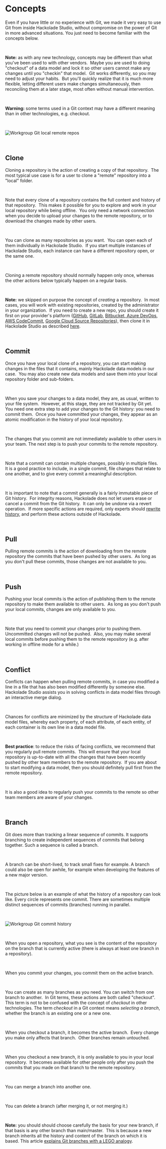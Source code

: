# Concepts

Even if you have little or no experience with Git, we made it very easy to use Git from inside Hackolade Studio, without compromise on the power of Git in more advanced situations. You just need to become familiar with the concepts below.

&nbsp;

**Note:** as with any new technology, concepts may be different than what you've been used to with other vendors.&nbsp; Maybe you are used to doing "checkout" of a data model and lock it so other users cannot make any changes until you "checkin" that model.&nbsp; Git works differently, so you may need to adjust your habits.&nbsp; But you'll quickly realize that it is much more flexible, letting different users make changes simultaneously, then reconciling them at a later stage, most often without manual intervention.&nbsp;

&nbsp;

**Warning:** some terms used in a Git context may have a different meaning than in other technologies, e.g. checkout.

&nbsp;

![Workgroup Git local remote repos](<lib/Workgroup%20Git%20local%20remote%20repos.png>)

&nbsp;

## Clone&nbsp;

Cloning a repository is the action of creating a copy of that repository.&nbsp; The most typical use case is for a user to clone a "remote" repository into a "local" folder.

&nbsp;

Note that every clone of a repository contains the full content and history of that repository.&nbsp; This makes it possible for you to explore and work in your local repository while being offline.&nbsp; You only need a network connection when you decide to upload your changes to the remote repository, or to download the changes made by other users.

&nbsp;

You can clone as many repositories as you want.&nbsp; You can open each of them individually in Hackolade Studio.&nbsp; If you start multiple instances of Hackolade Studio, each instance can have a different repository open, or the same one.

&nbsp;

Cloning a remote repository should normally happen only once, whereas the other actions below typically happen on a regular basis.&nbsp;

&nbsp;

**Note:** we skipped on purpose the concept of *creating* a repository.&nbsp; In most cases, you will work with existing repositories, created by the administrator in your organization.&nbsp; If you need to create a new repo, you should create it first on your provider's platform ([GitHub](<https://docs.github.com/en/repositories/creating-and-managing-repositories/creating-a-new-repository> "target=\"\_blank\""), [GitLab](<https://docs.gitlab.com/ee/user/project/working\_with\_projects.html#create-a-project> "target=\"\_blank\""), [Bitbucket](<https://support.atlassian.com/bitbucket-cloud/docs/create-a-git-repository/> "target=\"\_blank\""),[ Azure DevOps](<https://docs.microsoft.com/en-us/azure/devops/repos/git/create-new-repo?view=azure-devops> "target=\"\_blank\""), [AWS CodeCommit](<https://docs.aws.amazon.com/codecommit/latest/userguide/how-to-create-repository.html> "target=\"\_blank\""), [Google Cloud Source Repositories](<https://cloud.google.com/source-repositories/docs/create-code-repository> "target=\"\_blank\"")), then clone it in Hackolade Studio as described [here](<Clonearemoterepository.md>).

&nbsp;

## Commit

Once you have your local clone of a repository, you can start making changes in the files that it contains, mainly Hackolade data models in our case.&nbsp; You may also create new data models and save them into your local repository folder and sub-folders.

&nbsp;

When you save your changes to a data model, they are, as usual, written to your file system.&nbsp; However, at this stage, they are not tracked by Git yet.&nbsp; You need one extra step to add your changes to the Git history: you need to commit them.&nbsp; Once you have committed your changes, they appear as an atomic modification in the history of your local repository.

&nbsp;

The changes that you commit are not immediately available to other users in your team. The next step is to push your commits to the remote repository.

&nbsp;

Note that a commit can contain multiple changes, possibly in multiple files. It is a good practice to include, in a single commit, file changes that relate to one another, and to give every commit a meaningful description.

&nbsp;

It is important to note that a commit generally is a fairly immutable piece of Git history.&nbsp; For integrity reasons, Hackolade does not let users erase or cancel a commit from the Git history.&nbsp; It can only be undone via a revert operation.&nbsp; If more specific actions are required, only experts should [rewrite history](<https://git-scm.com/book/en/v2/Git-Tools-Rewriting-History> "target=\"\_blank\""), and perform these actions outside of Hackolade.

&nbsp;

## Pull

Pulling remote commits is the action of downloading from the remote repository the commits that have been pushed by other users.&nbsp; As long as you don't pull these commits, those changes are not available to you.

&nbsp;

## Push

Pushing your local commits is the action of publishing them to the remote repository to make them available to other users.&nbsp; As long as you don't push your local commits, changes are only available to you.

&nbsp;

Note that you need to commit your changes prior to pushing them. Uncommitted changes will not be pushed.&nbsp; Also, you may make several local commits before pushing them to the remote repository (e.g. after working in offline mode for a while.)

&nbsp;

## Conflict

Conflicts can happen when pulling remote commits, in case you modified a line in a file that has also been modified differently by someone else. Hackolade Studio assists you in solving conflicts in data model files through an interactive merge dialog.

&nbsp;

Chances for conflicts are minimized by the structure of Hackolade data model files, whereby each property, of each attribute, of each entity, of each container is its own line in a data model file.&nbsp;

&nbsp;

**Best practice**: to reduce the risks of facing conflicts, we recommend that you regularly pull remote commits.&nbsp; This will ensure that your local repository is up-to-date with all the changes that have been recently pushed by other team members to the remote repository.&nbsp; If you are about to start modifying a data model, then you should definitely pull first from the remote repository.&nbsp;

&nbsp;

It is also a good idea to regularly push your commits to the remote so other team members are aware of your changes.&nbsp;

&nbsp;

## Branch

Git does more than tracking a linear sequence of commits. It supports branching to create independent sequences of commits that belong together. Such a sequence is called a branch.

&nbsp;

A branch can be short-lived, to track small fixes for example. A branch could also be open for awhile, for example when developing the features of a new major version.

&nbsp;

The picture below is an example of what the history of a repository can look like. Every circle represents one commit. There are sometimes multiple distinct sequences of commits (branches) running in parallel.

&nbsp;

![Workgroup Git commit history](<lib/Workgroup%20Git%20commit%20history.png>)

&nbsp;

When you open a repository, what you see is the content of the repository on the branch that is currently active (there is always at least one branch in a repository).

&nbsp;

When you commit your changes, you commit them on the active branch.

&nbsp;

You can create as many branches as you need. You can switch from one branch to another.&nbsp; In Git terms, these actions are both called "checkout".&nbsp; This term is not to be confused with the concept of *checkout* in other technologies. The term *checkout* in a Git context means *selecting a branch*, whether the branch is an existing one or a new one.&nbsp;

&nbsp;

When you checkout a branch, it becomes the active branch.&nbsp; Every change you make only affects that branch.&nbsp; Other branches remain untouched.

&nbsp;

When you checkout a new branch, it is only available to you in your local repository.&nbsp; It becomes available for other people only after you push the commits that you made on that branch to the remote repository.

&nbsp;

You can merge a branch into another one.

&nbsp;

You can delete a branch (after merging it, or not merging it.)

&nbsp;

**Note:** you should should choose carefully the basis for your new branch, if that basis is any other branch than main/master.&nbsp; This is because a new branch inherits all the history and content of the branch on which it is based. This article [explains Git branches with a LEGO analogy](<https://opensource.com/article/22/4/git-branches> "target=\"\_blank\"").

&nbsp;


